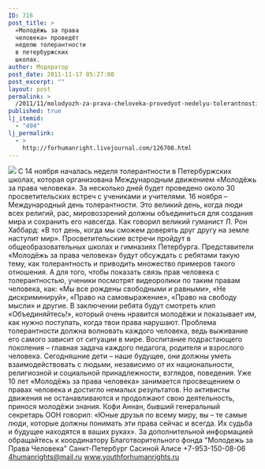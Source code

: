 ```yaml
---
ID: 716
post_title: >
  «Молодёжь за права
  человека» проведёт
  неделю толерантности
  в петербуржских
  школах.
author: Модератор
post_date: 2011-11-17 05:27:00
post_excerpt: ""
layout: post
permalink: >
  /2011/11/molodyozh-za-prava-cheloveka-provedyot-nedelyu-tolerantnosti-v-peterburzhskih-shkolah.html
published: true
lj_itemid:
  - "494"
lj_permalink:
  - >
    http://forhumanright.livejournal.com/126708.html
---
```

<img src="http://cs5338.vk.com/u132145096/132409092/x_5b26039f.jpg" /> С 14 ноября началась неделя толерантности в Петербуржских школах, которая организована Международным движением «Молодёжь за права человека». За несколько дней будет проведено около 30 просветительских встреч с учениками и учителями.
16 ноября – Международный день толерантности. Это великий день, когда люди всех религий, рас, мировоззрений должны объединиться для создания мира и сохранить его навсегда. Как говорил великий гуманист Л. Рон Хаббард: «В тот день, когда мы сможем доверять друг другу на земле наступит мир». 
Просветительские встречи пройдут в общеобразовательных школах и гимназиях Петербурга. Представители «Молодёжь за права человека» будут обсуждать с ребятами такую тему, как толерантность и приводить множество примеров такого отношения. А для того, чтобы показать связь прав человека с толерантностью, ученики посмотрят видеоролики по таким правам человека, как: «Мы все рождены свободными и равными», «Не дискриминируй», «Право на самовыражение», «Право на свободу мысли» и другие. В заключении ребята будут смотреть клип «Объединяйтесь!», который очень нравится молодёжи и показывает им, как нужно поступать, когда твои права нарушают.
Проблема толерантности должна волновать каждого человека, ведь выживание его самого зависит от ситуации в мире. Воспитание подрастающего поколения – главная задача каждого педагога, родителя и взрослого человека. Сегодняшние дети – наше будущее, они должны уметь взаимодействовать с людьми, независимо от их национальности, религиозной и социальной принадлежности, взглядов, поведения. 
Уже 10 лет «Молодёжь за права человека» занимается просвещением о правах человека и достигло немалых результатов. Но активисты движения не останавливаются и продолжают свою деятельность, принося молодёжи знания. Кофи Аннан, бывший генеральный секретарь ООН говорил: «Юные друзья по всему миру, вы – те самые люди, которые должны понимать эти права сейчас и всегда. Их судьба и будущее находятся в ваших руках».
За дополнительной информацией обращайтесь к координатору
Благотворительного фонда
"Молодежь за Права Человека" Санкт-Петербург 
Сасиной Алисе 
+7-953-150-08-06 
4humanrights@mail.ru
www.youthforhumanrights.ru